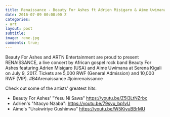 ```yaml
---
title: Renaissance - Beauty For Ashes ft Adrien Misigaro & Aime Uwimana
date: 2016-07-09 00:00:00 Z
categories:
- art
layout: post
subtitle: 
image: rene.jpg
comments: true;
---
```


Beauty For Ashes and ARTN Entertainment are proud to present RENAISSANCE, a live concert by African gospel rock band Beauty For Ashes featuring Adrien Misigaro (USA) and Aime Uwimana at Serena Kigali on July 9, 2017. Tickets are 5,000 RWF (General Admission) and 10,000 RWF (VIP). #B4Arenaissance #joinrenaissance

Check out some of the artists' greatest hits:
- Beauty For Ashes' "Yesu Ni Sawa" https://youtu.be/Z5I3LtNZrbc
- Adrien's "Ntacyo Nzaba": https://youtu.be/79syu_bp1yU
- Aime's "Urakwiriye Gushimwa" https://youtu.be/W5KiyuBBrMU
